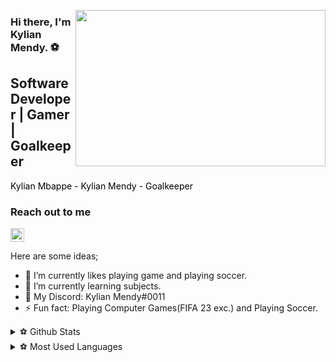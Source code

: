 <img src="https://media.giphy.com/media/U6jsZMxSLMZFqAHPxN/giphy.gif"
align="right" width="400" height="250">

### Hi there, I'm Kylian Mendy. ⚽

## Software Developer | Gamer | Goalkeeper

<font color="black"> Kylian Mbappe - Kylian Mendy - Goalkeeper </font>

### Reach out to me


[<img width="22" src="https://unpkg.com/simple-icons@v8/icons/discord.svg" align="left " />][discord]

[discord]: https://discord.gg/yQRUDqHu5A


Here are some ideas;

- 🔭 I’m currently likes playing game and playing soccer.
- 🌱 I’m currently learning subjects.
- 💬 My Discord: Kylian Mendy#0011
- ⚡ Fun fact: Playing Computer Games(FIFA 23 exc.) and Playing Soccer.


<details>
  <summary> ⚽ Github Stats </summary>
  <img src="https://github-readme-stats.vercel.app/api?username=kylianmendy&theme=tokyonight" >
</details> 

<details>
  <summary> ⚽ Most Used Languages </summary>
  <img src="https://github-readme-stats.vercel.app/api/top-langs/?username=anuraghazra&layout=compact" >
</details> 
